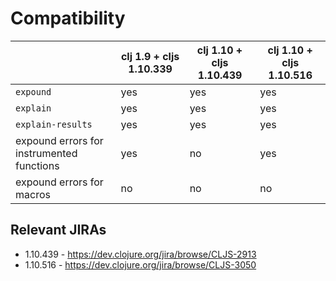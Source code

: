 # Compatibility

|                                           | clj 1.9 + cljs 1.10.339 | clj 1.10 + cljs 1.10.439 | clj 1.10 + cljs 1.10.516 |
|-------------------------------------------|-------------------------|--------------------------|--------------------------|
| `expound`                                 | yes                     | yes                      | yes                      |
| `explain`                                 | yes                     | yes                      | yes                      |
| `explain-results`                         | yes                     | yes                      | yes                      |
| expound errors for instrumented functions | yes                     | no                       | yes                      |
| expound errors for macros                 | no                      | no                       | no                       |

## Relevant JIRAs

* 1.10.439 - https://dev.clojure.org/jira/browse/CLJS-2913
* 1.10.516 - https://dev.clojure.org/jira/browse/CLJS-3050

